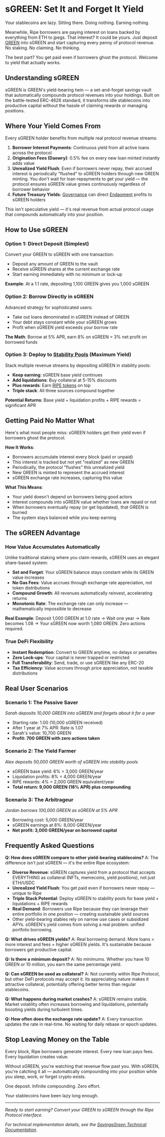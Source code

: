 # sGREEN: Set It and Forget It Yield

Your stablecoins are lazy. Sitting there. Doing nothing. Earning nothing.

Meanwhile, Ripe borrowers are paying interest on loans backed by everything from ETH to jpegs. That interest? It could be yours. Just deposit [GREEN](01-green-stablecoin.md) into sGREEN and start capturing every penny of protocol revenue. No staking. No claiming. No thinking.

The best part? You get paid even if borrowers ghost the protocol. Welcome to yield that actually works.

## Understanding sGREEN

sGREEN is GREEN's yield-bearing twin — a set-and-forget savings vault that automatically compounds protocol revenues into your holdings. Built on the battle-tested ERC-4626 standard, it transforms idle stablecoins into productive capital without the hassle of claiming rewards or managing positions.

## Where Your Yield Comes From

Every sGREEN holder benefits from multiple real protocol revenue streams:

1. **Borrower Interest Payments**: Continuous yield from all active loans across the protocol
2. **Origination Fees (Daowry)**: 0.5% fee on every new loan minted instantly adds value
3. **Unrealized Yield Flush**: Even if borrowers never repay, their accrued interest is periodically "flushed" to sGREEN holders through new GREEN minting. You don't wait for loan repayments to get your yield — the protocol ensures sGREEN value grows continuously regardless of borrower behavior
4. **Future Treasury Yields**: [Governance](08-governance.md) can direct [Endaoment](11-endaoment.md) profits to sGREEN holders

This isn't speculative yield — it's real revenue from actual protocol usage that compounds automatically into your position.

## How to Use sGREEN

### Option 1: Direct Deposit (Simplest)
Convert your GREEN to sGREEN with one transaction:
- Deposit any amount of GREEN to the vault
- Receive sGREEN shares at the current exchange rate
- Start earning immediately with no minimum or lock-up

**Example**: At a 1.1 rate, depositing 1,100 GREEN gives you 1,000 sGREEN

### Option 2: Borrow Directly in sGREEN
Advanced strategy for sophisticated users:
- Take out loans denominated in sGREEN instead of GREEN
- Your debt stays constant while your sGREEN grows
- Profit when sGREEN yield exceeds your borrow rate

**The Math**: Borrow at 5% APR, earn 8% on sGREEN = 3% net profit on borrowed funds

### Option 3: Deploy to [Stability Pools](05-stability-pools.md) (Maximum Yield)
Stack multiple revenue streams by depositing sGREEN in stability pools:
- **Keep earning**: sGREEN base yield continues 
- **Add liquidations**: Buy collateral at 5-15% discounts
- **Plus rewards**: Earn [RIPE tokens](09-ripe-rewards.md) on top
- **Triple stack**: All three sources compound together

**Potential Returns**: Base yield + liquidation profits + RIPE rewards = significant APR

## Getting Paid No Matter What

Here's what most people miss: sGREEN holders get their yield even if borrowers ghost the protocol.

**How It Works**:
- Borrowers accumulate interest every block (paid or unpaid)
- This interest is tracked but not yet "realized" as new GREEN
- Periodically, the protocol "flushes" this unrealized yield
- New GREEN is minted to represent the accrued interest
- sGREEN exchange rate increases, capturing this value

**What This Means**: 
- Your yield doesn't depend on borrowers being good actors
- Interest compounds into sGREEN value whether loans are repaid or not
- When borrowers eventually repay (or get liquidated), that GREEN is burned
- The system stays balanced while you keep earning

## The sGREEN Advantage

### How Value Accumulates Automatically

Unlike traditional staking where you claim rewards, sGREEN uses an elegant share-based system:

- **Set and Forget**: Your sGREEN balance stays constant while its GREEN value increases
- **No Gas Fees**: Value accrues through exchange rate appreciation, not token distributions  
- **Compound Growth**: All revenues automatically reinvest, accelerating returns
- **Monotonic Rate**: The exchange rate can only increase — mathematically impossible to decrease

**Real Example**: Deposit 1,000 GREEN at 1.0 rate → Wait one year → Rate becomes 1.08 → Your sGREEN now worth 1,080 GREEN. Zero actions required.

### True DeFi Flexibility

- **Instant Redemption**: Convert to GREEN anytime, no delays or penalties
- **Zero Lock-ups**: Your capital is never trapped or restricted
- **Full Transferability**: Send, trade, or use sGREEN like any ERC-20
- **Tax Efficiency**: Value accrues through price appreciation, not taxable distributions

## Real User Scenarios

### Scenario 1: The Passive Saver
*Sarah deposits 10,000 GREEN into sGREEN and forgets about it for a year*
- Starting rate: 1.00 (10,000 sGREEN received)
- After 1 year at 7% APR: Rate is 1.07
- Sarah's value: 10,700 GREEN
- **Profit: 700 GREEN with zero actions taken**

### Scenario 2: The Yield Farmer
*Alex deposits 50,000 GREEN worth of sGREEN into stability pools*
- sGREEN base yield: 6% = 3,000 GREEN/year
- Liquidation profits: 8% = 4,000 GREEN/year
- RIPE rewards: 4% = 2,000 GREEN equivalent/year
- **Total return: 9,000 GREEN (18% APR) plus compounding**

### Scenario 3: The Arbitrageur
*Jordan borrows 100,000 GREEN as sGREEN at 5% APR*
- Borrowing cost: 5,000 GREEN/year
- sGREEN earnings at 8%: 8,000 GREEN/year
- **Net profit: 3,000 GREEN/year on borrowed capital**

## Frequently Asked Questions

**Q: How does sGREEN compare to other yield-bearing stablecoins?**
A: The difference isn't just sGREEN — it's the entire Ripe ecosystem:
- **Diverse Revenue**: sGREEN captures yield from a protocol that accepts EVERYTHING as collateral (NFTs, memecoins, yield positions), not just ETH/USDC
- **Unrealized Yield Flush**: You get paid even if borrowers never repay — unique to Ripe
- **Triple Stack Potential**: Deploy sGREEN to stability pools for base yield + liquidations + RIPE rewards
- **Real Demand**: Borrowers use Ripe because they can leverage their entire portfolio in one position — creating sustainable yield sources
- Other yield-bearing stables rely on narrow use cases or subsidized APYs. sGREEN's yield comes from solving a real problem: unified portfolio borrowing.

**Q: What drives sGREEN yields?**
A: Real borrowing demand. More loans = more interest and fees = higher sGREEN yields. It's sustainable because borrowers get productive capital.

**Q: Is there a minimum deposit?**
A: No minimums. Whether you have 10 GREEN or 10 million, you earn the same percentage yield.

**Q: Can sGREEN be used as collateral?**
A: Not currently within Ripe Protocol, but other DeFi protocols may accept it. Its appreciating nature makes it attractive collateral, potentially offering better terms than regular stablecoins.

**Q: What happens during market crashes?**
A: sGREEN remains stable. Market volatility often increases borrowing and liquidations, potentially boosting yields during turbulent times.

**Q: How often does the exchange rate update?**
A: Every transaction updates the rate in real-time. No waiting for daily rebase or epoch updates.

## Stop Leaving Money on the Table

Every block, Ripe borrowers generate interest. Every new loan pays fees. Every liquidation creates value.

Without sGREEN, you're watching that revenue flow past you. With sGREEN, you're catching it all — automatically compounding into your position while you sleep, work, or forget crypto exists.

One deposit. Infinite compounding. Zero effort.

Your stablecoins have been lazy long enough.

---

*Ready to start earning? Convert your GREEN to sGREEN through the Ripe Protocol interface.*

*For technical implementation details, see the [SavingsGreen Technical Documentation](../technical/tokens/SavingsGreen.md).*
